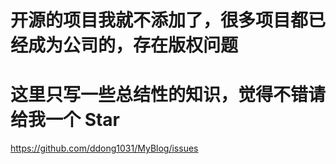 













# 开源的项目我就不添加了，很多项目都已经成为公司的，存在版权问题
# 这里只写一些总结性的知识，觉得不错请给我一个 Star
https://github.com/ddong1031/MyBlog/issues







































